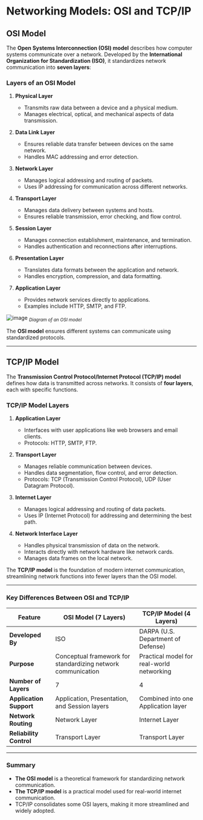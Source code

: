 # Networking Models: OSI and TCP/IP

## OSI Model
The **Open Systems Interconnection (OSI) model** describes how computer systems communicate over a network. Developed by the **International Organization for Standardization (ISO)**, it standardizes network communication into **seven layers**:

### Layers of an OSI Model
1. **Physical Layer**  
   - Transmits raw data between a device and a physical medium.
   - Manages electrical, optical, and mechanical aspects of data transmission.

2. **Data Link Layer**  
   - Ensures reliable data transfer between devices on the same network.
   - Handles MAC addressing and error detection.

3. **Network Layer**  
   - Manages logical addressing and routing of packets.
   - Uses IP addressing for communication across different networks.

4. **Transport Layer**  
   - Manages data delivery between systems and hosts.
   - Ensures reliable transmission, error checking, and flow control.

5. **Session Layer**  
   - Manages connection establishment, maintenance, and termination.
   - Handles authentication and reconnections after interruptions.

6. **Presentation Layer**  
   - Translates data formats between the application and network.
   - Handles encryption, compression, and data formatting.

7. **Application Layer**  
   - Provides network services directly to applications.
   - Examples include HTTP, SMTP, and FTP.

![image](https://github.com/user-attachments/assets/b270a65a-8cbf-4350-a6c8-14059085f191)
<sub>*Diagram of an OSI model*</sub>

The **OSI model** ensures different systems can communicate using standardized protocols.

---

## TCP/IP Model
The **Transmission Control Protocol/Internet Protocol (TCP/IP) model** defines how data is transmitted across networks. It consists of **four layers**, each with specific functions.

### TCP/IP Model Layers
1. **Application Layer**  
   - Interfaces with user applications like web browsers and email clients.
   - Protocols: HTTP, SMTP, FTP.

2. **Transport Layer**  
   - Manages reliable communication between devices.
   - Handles data segmentation, flow control, and error detection.
   - Protocols: TCP (Transmission Control Protocol), UDP (User Datagram Protocol).

3. **Internet Layer**  
   - Manages logical addressing and routing of data packets.
   - Uses IP (Internet Protocol) for addressing and determining the best path.

4. **Network Interface Layer**  
   - Handles physical transmission of data on the network.
   - Interacts directly with network hardware like network cards.
   - Manages data frames on the local network.

The **TCP/IP model** is the foundation of modern internet communication, streamlining network functions into fewer layers than the OSI model.

---

### Key Differences Between OSI and TCP/IP
| Feature         | OSI Model (7 Layers)        | TCP/IP Model (4 Layers)      |
|---------------|----------------------|----------------------|
| **Developed By** | ISO                   | DARPA (U.S. Department of Defense) |
| **Purpose** | Conceptual framework for standardizing network communication | Practical model for real-world networking |
| **Number of Layers** | 7 | 4 |
| **Application Support** | Application, Presentation, and Session layers | Combined into one Application layer |
| **Network Routing** | Network Layer | Internet Layer |
| **Reliability Control** | Transport Layer | Transport Layer |

---

### Summary
- **The OSI model** is a theoretical framework for standardizing network communication.
- **The TCP/IP model** is a practical model used for real-world internet communication.
- TCP/IP consolidates some OSI layers, making it more streamlined and widely adopted.
